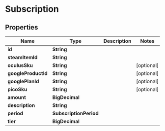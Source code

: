 

# Subscription



## Properties

| Name | Type | Description | Notes |
|------------ | ------------- | ------------- | -------------|
|**id** | **String** |  |  |
|**steamItemId** | **String** |  |  |
|**oculusSku** | **String** |  |  [optional] |
|**googleProductId** | **String** |  |  [optional] |
|**googlePlanId** | **String** |  |  [optional] |
|**picoSku** | **String** |  |  [optional] |
|**amount** | **BigDecimal** |  |  |
|**description** | **String** |  |  |
|**period** | **SubscriptionPeriod** |  |  |
|**tier** | **BigDecimal** |  |  |



